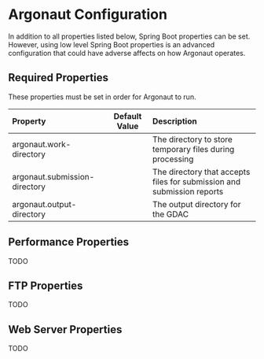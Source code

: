 # Argonaut Configuration

In addition to all properties listed below, Spring Boot properties can be set.  However, using low level Spring Boot properties is an advanced
configuration that could have adverse affects on how Argonaut operates.

## Required Properties

These properties must be set in order for Argonaut to run.

| Property                      | Default Value | Description                                              |
|:------------------------------| ---           |:---------------------------------------------------------|
| argonaut.work-directory       | | The directory to store temporary files during processing |
| argonaut.submission-directory | | The directory that accepts files for submission and submission reports |
| argonaut.output-directory     | | The output directory for the GDAC |

## Performance Properties
TODO

## FTP Properties
TODO

## Web Server Properties
TODO